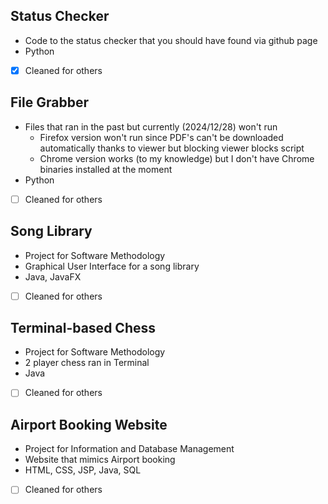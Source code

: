 ## Status Checker 
- Code to the status checker that you should have found via github page
- Python
- [X] Cleaned for others 

## File Grabber
- Files that ran in the past but currently (2024/12/28) won't run
  - Firefox version won't run since PDF's can't be downloaded automatically thanks to viewer but blocking viewer blocks script
  - Chrome version works (to my knowledge) but I don't have Chrome binaries installed at the moment
- Python
- [ ] Cleaned for others

## Song Library 
- Project for Software Methodology
- Graphical User Interface for a song library
- Java, JavaFX
- [ ] Cleaned for others

## Terminal-based Chess
- Project for Software Methodology
- 2 player chess ran in Terminal
- Java
- [ ] Cleaned for others

## Airport Booking Website
- Project for Information and Database Management
- Website that mimics Airport booking
- HTML, CSS, JSP, Java, SQL
- [ ] Cleaned for others
